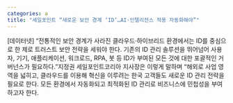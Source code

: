 ```yaml
---
categories: a
title: "세일포인트 “새로운 보안 경계 ‘ID’…AI·인텔리전스 적용 자동화해야”"
---
```

[데이터넷] “전통적인 보안 경계가 사라진 클라우드·하이브리드 환경에서는 ID를 중심으로 한 제로 트러스트 보안 전략을 세워야 한다. 기존의 ID 관리 솔루션을 뛰어넘어 사용자, 기기, 애플리케이션, 워크로드, RPA, 봇 등 ID가 부여된 모든 것에 대한 포괄적인 거버넌스가 필요하다.”지정권 세일포인트코리아 지사장은 이렇게 말하며 “해외로 사업 영역을 넓히고, 클라우드를 이용해 혁신을 이루려는 한국 고객들도 새로운 ID 관리 전략을 필요로 한다. 모든 환경에서 자동화되고 최적화된 ID 관리로 비즈니스에 민첩성을 부여하고자 한다.
